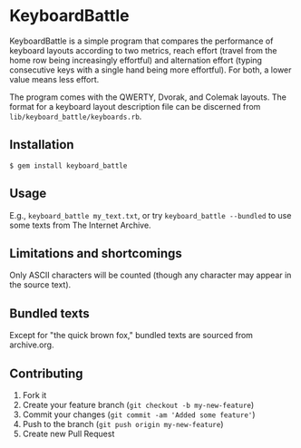 # KeyboardBattle

KeyboardBattle is a simple program that compares the performance of keyboard layouts according to two metrics, reach effort (travel from the home row being increasingly effortful) and alternation effort (typing consecutive keys with a single hand being more effortful). For both, a lower value means less effort.

The program comes with the QWERTY, Dvorak, and Colemak layouts. The format for a keyboard layout description file can be discerned from `lib/keyboard_battle/keyboards.rb`.

## Installation

    $ gem install keyboard_battle

## Usage

E.g., `keyboard_battle my_text.txt`, or try `keyboard_battle --bundled` to use some texts from The Internet Archive.

## Limitations and shortcomings

Only ASCII characters will be counted (though any character may appear in the source text).

## Bundled texts

Except for "the quick brown fox," bundled texts are sourced from archive.org.

## Contributing

1. Fork it
2. Create your feature branch (`git checkout -b my-new-feature`)
3. Commit your changes (`git commit -am 'Added some feature'`)
4. Push to the branch (`git push origin my-new-feature`)
5. Create new Pull Request
